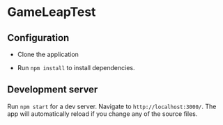 # GameLeapTest

## Configuration

- Clone the application

- Run `npm install` to install dependencies.

## Development server

Run `npm start` for a dev server. Navigate to `http://localhost:3000/`. The app will automatically reload if you change any of the source files.

